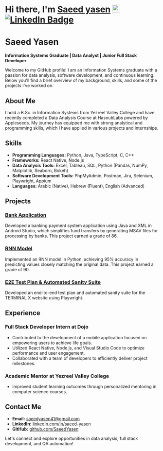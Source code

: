 # Hi there, I'm <a href="https://github.com/SaeedYasen" target="_blank">Saeed yasen</a> <img src="https://media.giphy.com/media/hvRJCLFzcasrR4ia7z/giphy.gif" width="25px"> [![LinkedIn Badge](https://img.shields.io/badge/LinkedIn-0077B5?style=for-the-badge&logo=linkedin&logoColor=white)](https://www.linkedin.com/in/saeed-yasen/)
# Saeed Yasen

**Information Systems Graduate | Data Analyst | Junior Full Stack Developer**

Welcome to my GitHub profile! I am an Information Systems graduate with a passion for data analysis, software development, and continuous learning. Below you'll find a brief overview of my background, skills, and some of the projects I've worked on.

## About Me

I hold a B.Sc. in Information Systems from Yezreel Valley College and have recently completed a Data Analysis Course at HasoubLabs powered by Appleseeds. My journey has equipped me with strong analytical and programming skills, which I have applied in various projects and internships.

## Skills

- **Programming Languages:** Python, Java, TypeScript, C, C++
- **Frameworks:** React Native, Node.js
- **Data Analysis Tools:** Excel, Tableau, SQL, Python (Pandas, NumPy, Matplotlib, Seaborn, Bokeh)
- **Software Development Tools:** PhpMyAdmin, Postman, Jira, Selenium, Playwright, Appium
- **Languages:** Arabic (Native), Hebrew (Fluent), English (Advanced)

## Projects

### [Bank Application](https://github.com/SaeedYasen/Final_Project)
Developed a banking payment system application using Java and XML in Android Studio, which simplifies fund transfers by generating MSAV files for processing by banks. This project earned a grade of 86.

### [RNN Model](https://github.com/SaeedYasen/Project-RNN)
Implemented an RNN model in Python, achieving 95% accuracy in predicting values closely matching the original data. This project earned a grade of 90.

### [E2E Test Plan & Automated Sanity Suite](https://github.com/SaeedYasen/playwright-final-project)
Developed an end-to-end test plan and automated sanity suite for the TERMINAL X website using Playwright.

## Experience

### Full Stack Developer Intern at Dojo
- Contributed to the development of a mobile application focused on empowering users to achieve life goals.
- Utilized React Native, Node.js, and Visual Studio Code to optimize performance and user engagement.
- Collaborated with a team of developers to efficiently deliver project milestones.

### Academic Mentor at Yezreel Valley College
- Improved student learning outcomes through personalized mentoring in computer science courses.

## Contact Me

- **Email:** saeedyasen41@gmail.com
- **LinkedIn:** [linkedin.com/in/saeed-yasen](https://www.linkedin.com/in/saeed-yasen/)
- **GitHub:** [github.com/SaeedYasen](https://github.com/SaeedYasen)

Let's connect and explore opportunities in data analysis, full stack development, and QA automation!
